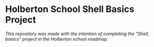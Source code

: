 # Holberton School Shell Basics Project

*This repository was made with the intention of completing the "Shell, basics" project in the Holberton school roadmap.*
